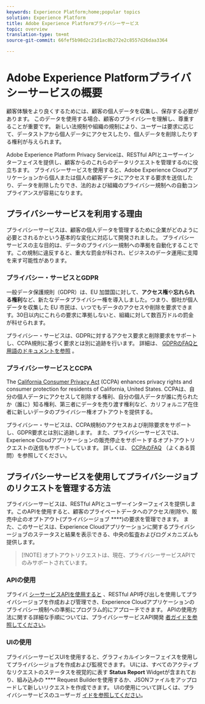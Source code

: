 ```yaml
---
keywords: Experience Platform;home;popular topics
solution: Experience Platform
title: Adobe Experience Platformプライバシーサービス
topic: overview
translation-type: tm+mt
source-git-commit: 66fef5b98d2c21d1ac8b272e2c8557d26daa3364

---
```



# Adobe Experience Platformプライバシーサービスの概要

顧客体験をより良くするためには、顧客の個人データを収集し、保存する必要があります。 このデータを使用する場合、顧客のプライバシーを理解し、尊重することが重要です。 新しい法規制や組織の規制により、ユーザーは要求に応じて、データストアから個人データにアクセスしたり、個人データを削除したりする権利が与えられます。

Adobe Experience Platform Privacy Serviceは、RESTful APIとユーザーインターフェイスを提供し、顧客からのこれらのデータリクエストを管理するのに役立ちます。 プライバシーサービスを使用すると、Adobe Experience Cloudアプリケーションから個人または個人の顧客データにアクセスする要求を送信したり、データを削除したりでき、法的および組織のプライバシー規制への自動コンプライアンスが容易になります。

## プライバシーサービスを利用する理由

プライバシーサービスは、顧客の個人データを管理するために企業がどのように必要とされるかという基本的な変化に対応して開発されました。 プライバシーサービスの主な目的は、データのプライバシー規制への準拠を自動化することです。この規制に違反すると、重大な罰金が科され、ビジネスのデータ運用に支障を来す可能性があります。

### プライバシー・サービスとGDPR

[](https://eugdpr.org/)一般データ保護規則（GDPR）は、EU 加盟国に対して、**アクセス権**&#x200B;や&#x200B;**忘れられる権利**&#x200B;など、新たなデータプライバシー権を導入しました。つまり、御社が個人データを収集した EU 市民は、いつでもデータのアクセスや削除を要求できます。30日以内にこれらの要求に準拠しないと、組織に対して数百万ドルの罰金が科せられます。

プライバシー・サービスは、GDPRに対するアクセス要求と削除要求をサポートし、CCPA規則に基づく要求とは別に追跡を行います。 詳細は、 [GDPRのFAQと用語の](gdpr/faq.md)[ドキュメントを参照](gdpr/terminology.md) 。

### プライバシーサービスとCCPA

The [California Consumer Privacy Act](https://www.caprivacy.org/about) (CCPA) enhances privacy rights and consumer protection for residents of California, United States. CCPAは、自分の個人データにアクセスして削除する権利、自分の個人データが誰に売られたか（誰に）知る権利、第三者にデータを売り渡す権利など、カリフォルニア在住者に新しいデータのプライバシー権オプトアウトを提供する。

プライバシー・サービスは、CCPA規制のアクセスおよび削除要求をサポートし、GDPR要求とは別に追跡します。 また、プライバシーサービスでは、Experience Cloudアプリケーションの販売停止をサポートするオプトアウトリクエストの送信もサポートしています。 詳しくは、 [CCPAのFAQ](ccpa/faq.md) （よくある質問）を参照してください。

## プライバシーサービスを使用してプライバシージョブのリクエストを管理する方法

プライバシーサービスは、RESTful APIとユーザーインターフェイスを提供します。このAPIを使用すると、顧客のプライベートデータへのアクセス/削除や、販売中止のオプトアウト(プライバシージョブ ****)の要求を管理できます。 また、このサービスは、Experience Cloudアプリケーションに関するプライバシージョブのステータスと結果を表示できる、中央の監査およびログメカニズムも提供します。

>[!NOTE] オプトアウトリクエストは、現在、プライバシーサービスAPIでのみサポートされています。

### APIの使用

プライバ [シーサービスAPIを使用すると](https://www.adobe.io/apis/experienceplatform/home/api-reference.html#!acpdr/swagger-specs/privacy-service.yaml) 、RESTful API呼び出しを使用してプライバシージョブを作成および管理でき、Experience Cloudアプリケーションのプライバシー規制への準拠にプログラム的にアプローチできます。 APIの使用方法に関する詳細な手順については、プライバシーサービスAPI開発 [者ガイドを参照してください](api/getting-started.md)。

### UIの使用

プライバシーサービスUIを使用すると、グラフィカルインターフェイスを使用してプライバシージョブを作成および監視できます。 UIには、すべてのアクティブなリクエストのステータスを視覚的に表す **Status Report** Widgetが含まれており、組み込みの **** Request Builderを使用するか、JSONファイルをアップロードして新しいリクエストを作成できます。 UIの使用について詳しくは、プライバシーサービスのユーザーガ [イドを参照してください](ui/overview.md)。
